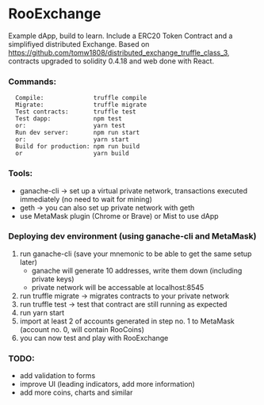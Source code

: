 RooExchange
===========
Example dApp, build to learn. Include a ERC20 Token Contract and a simplifiyed distributed Exchange.
Based on https://github.com/tomw1808/distributed_exchange_truffle_class_3, contracts upgraded to solidity 0.4.18 and web done with React.

### Commands:
```
  Compile:              truffle compile
  Migrate:              truffle migrate
  Test contracts:       truffle test
  Test dapp:            npm test
  or:                   yarn test
  Run dev server:       npm run start
  or:                   yarn start
  Build for production: npm run build
  or                    yarn build
```
### Tools:

* ganache-cli -> set up a virtual private network, transactions executed immediately (no need to wait for mining)
* geth -> you can also set up private network with geth
* use MetaMask plugin (Chrome or Brave) or Mist to use dApp

### Deploying dev environment (using ganache-cli and MetaMask)

1. run ganache-cli (save your mnemonic to be able to get the same setup later)
    * ganache will generate 10 addresses, write them down (including private keys)
    * private network will be accessable at localhost:8545
2. run truffle migrate -> migrates contracts to your private network
3. run truffle test -> test that contract are still running as expected
4. run yarn start
5. import at least 2 of accounts generated in step no. 1 to MetaMask (account no. 0, will contain RooCoins)
6. you can now test and play with RooExchange

### TODO:

* add validation to forms
* improve UI (leading indicators, add more information)
* add more coins, charts and similar